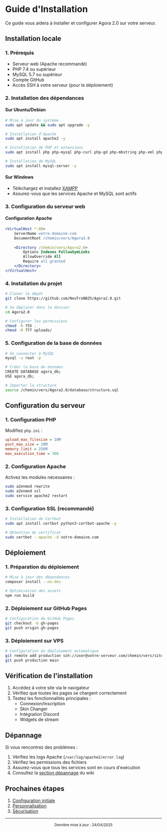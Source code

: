 # Guide d'Installation

Ce guide vous aidera à installer et configurer Agora 2.0 sur votre serveur.

## Installation locale

### 1. Prérequis
- Serveur web (Apache recommandé)
- PHP 7.4 ou supérieur
- MySQL 5.7 ou supérieur
- Compte GitHub
- Accès SSH à votre serveur (pour le déploiement)

### 2. Installation des dépendances

#### Sur Ubuntu/Debian
```bash
# Mise à jour du système
sudo apt update && sudo apt upgrade -y

# Installation d'Apache
sudo apt install apache2 -y

# Installation de PHP et extensions
sudo apt install php php-mysql php-curl php-gd php-mbstring php-xml php-zip -y

# Installation de MySQL
sudo apt install mysql-server -y
```

#### Sur Windows
- Téléchargez et installez [XAMPP](https://www.apachefriends.org/fr/index.html)
- Assurez-vous que les services Apache et MySQL sont actifs

### 3. Configuration du serveur web

#### Configuration Apache
```apache
<VirtualHost *:80>
    ServerName votre-domaine.com
    DocumentRoot /chemin/vers/Agora2.0
    
    <Directory /chemin/vers/Agora2.0>
        Options Indexes FollowSymLinks
        AllowOverride All
        Require all granted
    </Directory>
</VirtualHost>
```

### 4. Installation du projet

```bash
# Cloner le dépôt
git clone https://github.com/NeuTroNBZh/Agora2.0.git

# Se déplacer dans le dossier
cd Agora2.0

# Configurer les permissions
chmod -R 755 .
chmod -R 777 uploads/
```

### 5. Configuration de la base de données

```bash
# Se connecter à MySQL
mysql -u root -p

# Créer la base de données
CREATE DATABASE agora_db;
USE agora_db;

# Importer la structure
source /chemin/vers/Agora2.0/database/structure.sql
```

## Configuration du serveur

### 1. Configuration PHP

Modifiez `php.ini` :
```ini
upload_max_filesize = 10M
post_max_size = 10M
memory_limit = 256M
max_execution_time = 300
```

### 2. Configuration Apache

Activez les modules nécessaires :
```bash
sudo a2enmod rewrite
sudo a2enmod ssl
sudo service apache2 restart
```

### 3. Configuration SSL (recommandé)

```bash
# Installation de Certbot
sudo apt install certbot python3-certbot-apache -y

# Obtention du certificat
sudo certbot --apache -d votre-domaine.com
```

## Déploiement

### 1. Préparation du déploiement

```bash
# Mise à jour des dépendances
composer install --no-dev

# Optimisation des assets
npm run build
```

### 2. Déploiement sur GitHub Pages

```bash
# Configuration de GitHub Pages
git checkout -b gh-pages
git push origin gh-pages
```

### 3. Déploiement sur VPS

```bash
# Configuration du déploiement automatique
git remote add production ssh://user@votre-serveur.com/chemin/vers/site
git push production main
```

## Vérification de l'installation

1. Accédez à votre site via le navigateur
2. Vérifiez que toutes les pages se chargent correctement
3. Testez les fonctionnalités principales :
   - Connexion/Inscription
   - Skin Changer
   - Intégration Discord
   - Widgets de stream

## Dépannage

Si vous rencontrez des problèmes :
1. Vérifiez les logs Apache (`/var/log/apache2/error.log`)
2. Vérifiez les permissions des fichiers
3. Assurez-vous que tous les services sont en cours d'exécution
4. Consultez la [section dépannage](depannage.md) du wiki

## Prochaines étapes

1. [Configuration initiale](configuration.md)
2. [Personnalisation](personnalisation.md)
3. [Sécurisation](securite.md)

---

<div align="center">
  <sub>Dernière mise à jour : 24/04/2025</sub>
</div> 